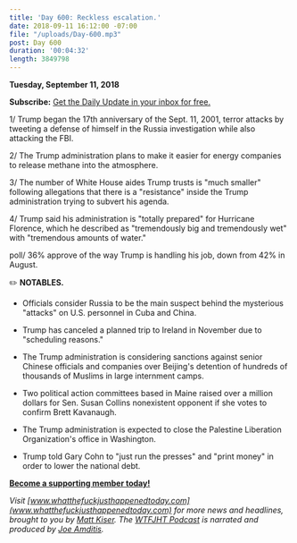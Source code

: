 ```yaml
---
title: 'Day 600: Reckless escalation.'
date: 2018-09-11 16:12:00 -07:00
file: "/uploads/Day-600.mp3"
post: Day 600
duration: '00:04:32'
length: 3849798
---
```


**Tuesday, September 11, 2018**

**Subscribe:** [Get the Daily Update in your inbox for free. ](https://whatthefuckjusthappenedtoday.com/subscribe/)

1/ Trump began the 17th anniversary of the Sept. 11, 2001, terror attacks by tweeting a defense of himself in the Russia investigation while also attacking the FBI.

2/ The Trump administration plans to make it easier for energy companies to release methane into the atmosphere.

3/ The number of White House aides Trump trusts is "much smaller" following allegations that there is a "resistance" inside the Trump administration trying to subvert his agenda.

4/ Trump said his administration is "totally prepared" for Hurricane Florence, which he described as "tremendously big and tremendously wet" with "tremendous amounts of water."

poll/ 36% approve of the way Trump is handling his job, down from 42% in August.

✏️ **NOTABLES.**

* Officials consider Russia to be the main suspect behind the mysterious "attacks" on U.S. personnel in Cuba and China.

* Trump has canceled a planned trip to Ireland in November due to "scheduling reasons."

* The Trump administration is considering sanctions against senior Chinese officials and companies over Beijing's detention of hundreds of thousands of Muslims in large internment camps.

* Two political action committees based in Maine raised over a million dollars for Sen. Susan Collins nonexistent opponent if she votes to confirm Brett Kavanaugh.

* The Trump administration is expected to close the Palestine Liberation Organization's office in Washington.

* Trump told Gary Cohn to "just run the presses" and "print money" in order to lower the national debt.

**[Become a supporting member today!](https://whatthefuckjusthappenedtoday.com/membership/?utm_source=2017\+Donors&utm_campaign=8dccd905d9-&utm_medium=email&utm_term=0_3bd36f654c-8dccd905d9-169730397)**

*Visit [www.whatthefuckjusthappenedtoday.com](www.whatthefuckjusthappenedtoday.com) for more news and headlines, brought to you by [Matt Kiser](https://twitter.com/Matt_Kiser). The [WTFJHT Podcast](https://whatthefuckjusthappenedtoday.com/podcasts/) is narrated and produced by [Joe Amditis](https://twitter.com/jsamditis).*